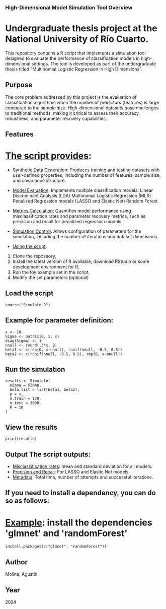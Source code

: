 ### High-Dimensional Model Simulation Tool Overview

# Undergraduate thesis project at the National University of Río Cuarto.

This repository contains a R script that implements a simulation tool designed to evaluate the performance of classification models in high-dimensional settings. The tool is developed as part of the undergraduate thesis titled "Multinomial Logistic Regression in High Dimensions".

## Purpose

The core problem addressed by this project is the evaluation of classification algorithms when the number of predictors (features) is large compared to the sample size. High-dimensional datasets pose challenges to traditional methods, making it critical to assess their accuracy, robustness, and parameter recovery capabilities.

## Features

# <ins>The script provides</ins>:

- <ins>Synthetic Data Generation</ins>: Produces training and testing datasets with user-defined properties, including the number of features, sample size, and covariance structure.

- <ins>Model Evaluation</ins>: Implements multiple classification models: Linear Discriminant Analysis (LDA) Multinomial Logistic Regression (MLR) Penalized Regression models (LASSO and Elastic Net) Random Forest

- <ins>Metrics Calculation</ins>: Quantifies model performance using misclassification rates and parameter recovery metrics, such as precision and recall for penalized regression models.

- <ins>Simulation Control</ins>: Allows configuration of parameters for the simulation, including the number of iterations and dataset dimensions.

- <ins>Using the script</ins>:

1. Clone the repository,
2. Install the latest version of R available, download RStudio or some development environment for R,
3. Run the toy example set in the script,
4. Modify the set parameters (optional)

## Load the script

`source("Simulate.R")`

## Example for parameter definition:

```
x <- 10
Sigma <- matrix(0, x, x)
diag(Sigma) <- 1
nnull <- round(.3*x, 0)
beta1 <- c(rep(0, x-nnull), runif(nnull, -0.5, 0.5))
beta2 <- c(runif(nnull, -0.5, 0.5), rep(0, x-nnull))
```

## Run the simulation

```
results <- Simulate(
  sigma = Sigma,
  beta.list = list(beta1, beta2),
  p = x,
  n.train = 150,
  n.test = 2000,
  R = 10
)
```

## View the results

`print(results)`

## Output The script outputs:

- <ins>Misclassification rates</ins>: mean and standard deviation for all models. 
- <ins>Precision and Recall</ins>: For LASSO and Elastic Net models.
- <ins>Metadata</ins>: Total time, number of attempts and successful iterations.

## If you need to install a dependency, you can do so as follows:

# <ins>Example</ins>: install the dependencies 'glmnet' and 'randomForest'

`install.packages(c("glmnet", "randomForest"))`

## Author

Molina, Agustin

## Year

2024
